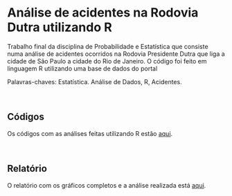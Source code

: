 # Análise de acidentes na Rodovia Dutra utilizando R
Trabalho final da disciplina de Probabilidade e Estatística que consiste numa análise de acidentes ocorridos na Rodovia Presidente Dutra que liga a cidade de São Paulo a cidade do Rio de Janeiro. O código foi feito em linguagem R utilizando uma base de dados do portal 

Palavras-chaves: Estatística. Análise de Dados, R, Acidentes.

<br>

## Códigos

Os códigos com as análises feitas utilizando R estão [aqui]([https://github.com/fernandabucheri/prob-e-estatistica/tree/master/C%C3%B3digos](https://github.com/gacambuy/Probabilidade-e-Estatistica-R/blob/main/c%C3%B3digo.r)).

<br>

## Relatório
O relatório com os gráficos completos e a análise realizada está [aqui]([https://github.com/fernandabucheri/prob-e-estatistica/blob/master/Impacto%20dos%20Jogos%20Eletr%C3%B4nicos%20na%20Vida%20Acad%C3%AAmica.pdf](https://github.com/gacambuy/Probabilidade-e-Estatistica-R/blob/main/relat%C3%B3rio)https://github.com/gacambuy/Probabilidade-e-Estatistica-R/blob/main/relat%C3%B3rio).
